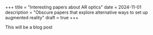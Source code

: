 +++
title = "Interesting papers about AR optics"
date = 2024-11-01
description = "Obscure papers that explore alternative ways to set up augmented reality"
draft = true
+++

This will be a blog post
